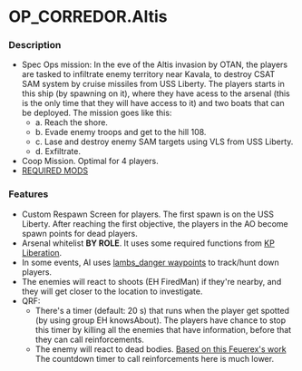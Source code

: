 # OP_CORREDOR.Altis
### Description
- Spec Ops mission: In the eve of the Altis invasion by OTAN, the players are tasked to infiltrate enemy territory near Kavala, to destroy CSAT SAM system by cruise missiles from USS Liberty. The players starts in this ship (by spawning on it), where they have acess to the arsenal (this is the only time that they will have access to it) and two boats that can be deployed. The mission goes like this:
  - a. Reach the shore.
  - b. Evade enemy troops and get to the hill 108.
  - c. Lase and destroy enemy SAM targets using VLS from USS Liberty.
  - d. Exfiltrate.
- Coop Mission. Optimal for 4 players.
- [REQUIRED MODS](https://github.com/PiG13BR/PIG-Mission_Samples/blob/main/OP_CORREDOR.Altis/OP_CORREDOR.html)

### Features
- Custom Respawn Screen for players. The first spawn is on the USS Liberty. After reaching the first objective, the players in the AO become spawn points for dead players.
- Arsenal whitelist **BY ROLE**. It uses some required functions from [KP Liberation](https://github.com/KillahPotatoes/KP-Liberation).
- In some events, AI uses [lambs_danger waypoints](https://github.com/nk3nny/LambsDanger/wiki/waypoints) to track/hunt down players.
- The enemies will react to shoots (EH FiredMan) if they're nearby, and they will get closer to the location to investigate.
- QRF:
  - There's a timer (default: 20 s) that runs when the player get spotted (by using group EH knowsAbout). The players have chance to stop this timer by killing all the enemies that have information, before that they can call reinforcements.
  - The enemy will react to dead bodies. [Based on this Feuerex's work](https://www.youtube.com/watch?v=t_IjrUiNjgo&pp=ygUUYXJtYSAzIGRldGVjdCBib2RpZXM%3D) The countdown timer to call reinforcements here is much lower.
